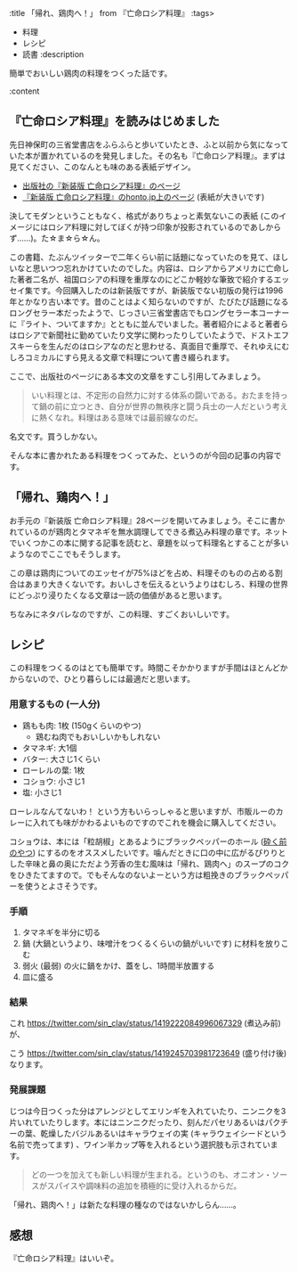 :title 「帰れ、鶏肉へ！」 from 『亡命ロシア料理』
:tags>
- 料理
- レシピ
- 読書
:description

簡単でおいしい鶏肉の料理をつくった話です。

:content

## 『亡命ロシア料理』を読みはじめました

先日神保町の三省堂書店をふらふらと歩いていたとき、ふと以前から気になっていた本が置かれているのを発見しました。その名も『亡命ロシア料理』。まずは見てください、このなんとも味のある表紙デザイン。

- [出版社の『新装版 亡命ロシア料理』のページ](http://www.michitani.com/books/ISBN978-4-89642-458-4.html)
- [『新装版 亡命ロシア料理』のhonto.jp上のページ](https://honto.jp/netstore/pd-book_26435081.html) (表紙が大きいです)

決してモダンということもなく、格式がありちょっと素気ないこの表紙 (このイメージにはロシア料理に対してぼくが持つ印象が投影されているのであしからず……)。た☆ま☆ら☆ん。

この書籍、たぶんツイッターで二年くらい前に話題になっていたのを見て、ほしいなと思いつつ忘れかけていたのでした。内容は、ロシアからアメリカに亡命した著者二名が、祖国ロシアの料理を重厚なのにどこか軽妙な筆致で紹介するエッセイ集です。今回購入したのは新装版ですが、新装版でない初版の発行は1996年とかなり古い本です。昔のことはよく知らないのですが、たびたび話題になるロングセラー本だったようで、じっさい三省堂書店でもロングセラー本コーナーに『ライト、ついてますか』とともに並んでいました。著者紹介によると著者らはロシアで新聞社に勤めていたり文学に関わったりしていたようで、ドストエフスキーらを生んだのはロシアなのだと思わせる、真面目で重厚で、それゆえにむしろコミカルにすら見える文章で料理について書き綴られます。

ここで、出版社のページにある本文の文章をすこし引用してみましょう。

> いい料理とは、不定形の自然力に対する体系の闘いである。おたまを持って鍋の前に立つとき、自分が世界の無秩序と闘う兵士の一人だという考えに熱くなれ。料理はある意味では最前線なのだ。

名文です。買うしかない。

そんな本に書かれたある料理をつくってみた、というのが今回の記事の内容です。

## 「帰れ、鶏肉へ！」

お手元の『新装版 亡命ロシア料理』28ページを開いてみましょう。そこに書かれているのが鶏肉とタマネギを無水調理してできる煮込み料理の章です。ネットでいくつかこの本に関する記事を読むと、章題を以って料理名とすることが多いようなのでここでもそうします。

この章は鶏肉についてのエッセイが75%ほどを占め、料理そのものの占める割合はあまり大きくないです。おいしさを伝えるというよりはむしろ、料理の世界にどっぷり浸りたくなる文章は一読の価値があると思います。

ちなみにネタバレなのですが、この料理、すごくおいしいです。

## レシピ

この料理をつくるのはとても簡単です。時間こそかかりますが手間はほとんどかからないので、ひとり暮らしには最適だと思います。

### 用意するもの (一人分)

- 鶏もも肉: 1枚 (150gくらいのやつ)
    - 鶏むね肉でもおいしいかもしれない
- タマネギ: 大1個
- バター: 大さじ1くらい
- ローレルの葉: 1枚
- コショウ: 小さじ1
- 塩: 小さじ1

ローレルなんてないわ！ という方もいらっしゃると思いますが、市販ルーのカレーに入れても味がかわるよいものですのでこれを機会に購入してください。

コショウは、本には「粒胡椒」とあるようにブラックペッパーのホール ([砕く前のやつ](https://www.amazon.co.jp/dp/B00D04Q1UQ)) にするのをオススメしたいです。噛んだときに口の中に広がるぴりりとした辛味と鼻の奥にただよう芳香の生む風味は「帰れ、鶏肉へ」のスープのコクをひきたてますので。でもそんなのないよーという方は粗挽きのブラックペッパーを使うとよさそうです。

### 手順

1. タマネギを半分に切る
2. 鍋 (大鍋というより、味噌汁をつくるくらいの鍋がいいです) に材料を放りこむ
3. 弱火 (最弱) の火に鍋をかけ、蓋をし、1時間半放置する
4. 皿に盛る

### 結果

これ <https://twitter.com/sin_clav/status/1419222084996067329> (煮込み前) が、

こう <https://twitter.com/sin_clav/status/1419245703981723649> (盛り付け後) なります。

### 発展課題

じつは今日つくった分はアレンジとしてエリンギを入れていたり、ニンニクを3片いれていたりします。本にはニンニクだったり、刻んだパセリあるいはパクチーの葉、乾燥したバジルあるいはキャラウェイの実 (キャラウェイシードという名前で売ってます) 、ワイン半カップ等を入れるという選択肢も示されています。

> どの一つを加えても新しい料理が生まれる。というのも、オニオン・ソースがスパイスや調味料の追加を積極的に受け入れるからだ。

「帰れ、鶏肉へ！」は新たな料理の種なのではないかしらん……。

## 感想

『亡命ロシア料理』はいいぞ。
